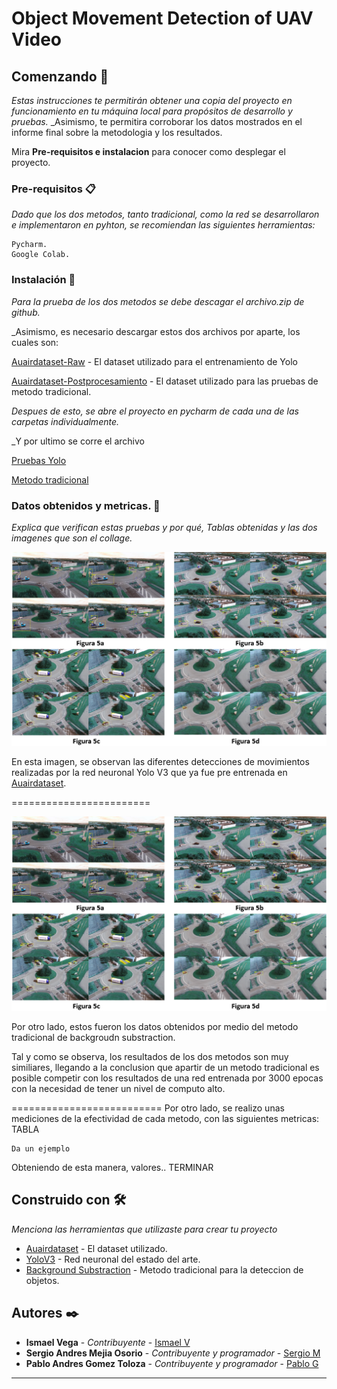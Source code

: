 # Object Movement Detection of UAV Video

## Comenzando 🚀

_Estas instrucciones te permitirán obtener una copia del proyecto en funcionamiento en tu máquina local para propósitos de desarrollo y pruebas._
_Asimismo, te permitira corroborar los datos mostrados en el informe final sobre la metodologia y los resultados. 

Mira **Pre-requisitos e instalacion** para conocer como desplegar el proyecto.

### Pre-requisitos 📋

_Dado que los dos metodos, tanto tradicional, como la red se desarrollaron e implementaron en pyhton, se recomiendan las siguientes herramientas:_

```
Pycharm.
Google Colab.
```

### Instalación 🔧

_Para la prueba de los dos metodos se debe descagar el archivo.zip de github._

_Asimismo, es necesario descargar estos dos archivos por aparte, los cuales son:

[Auairdataset-Raw](https://github.com/bozcani/auairdataset) - El dataset utilizado para el entrenamiento de Yolo

[Auairdataset-Postprocesamiento](https://drive.google.com/drive/folders/1bsXkyk1JLjywaGp_BLyiqbAkcDoaK53v?usp=sharing) - El dataset utilizado para las pruebas de metodo tradicional.

_Despues de esto, se abre el proyecto en pycharm de cada una de las carpetas individualmente._

_Y por ultimo se corre el archivo

[Pruebas Yolo](Proyecto_Imagenes/Red_neuronal/examples/Main.py)

[Metodo tradicional](Metodo_Tradicional/main.py)


### Datos obtenidos y metricas. 🔩

_Explica que verifican estas pruebas y por qué, Tablas obtenidas y las dos imagenes que son el collage._

![Resultado Red Neuronal](datosobtenidosyolos.png)

En esta imagen, se observan las diferentes detecciones de movimientos realizadas por la red neuronal Yolo V3 que ya fue pre entrenada en [Auairdataset](https://github.com/bozcani/auairdataset).

========================

![Resultado Metodo Tradicional](datosobtenidosyolos.png)

Por otro lado, estos fueron los datos obtenidos por medio del metodo tradicional de backgroudn substraction. 


Tal y como se observa, los resultados de los dos metodos son muy similiares, llegando a la conclusion que apartir de un metodo tradicional es posible competir con los resultados de una red entrenada por 3000 epocas con la necesidad de tener un nivel de computo alto.

==========================
Por otro lado, se realizo unas mediciones de la efectividad de cada metodo, con las siguientes metricas:
TABLA
```
Da un ejemplo
```

Obteniendo de esta manera, valores.. TERMINAR

## Construido con 🛠️

_Menciona las herramientas que utilizaste para crear tu proyecto_

* [Auairdataset](https://github.com/bozcani/auairdataset) - El dataset utilizado.
* [YoloV3](https://github.com/ultralytics/yolov3) - Red neuronal del estado del arte.
* [Background Substraction](https://core.ac.uk/download/pdf/55245719.pdf) - Metodo tradicional para la deteccion de objetos.

## Autores ✒️

* **Ismael Vega** - *Contribuyente* - [Ismael V](https://github.com/villanuevand)
* **Sergio Andres Mejia Osorio** - *Contribuyente y programador* - [Sergio M](https://github.com/sergioaom31)
* **Pablo Andres Gomez Toloza** - *Contribuyente y programador* - [Pablo G](https://github.com/PabloGomez9801)


---
